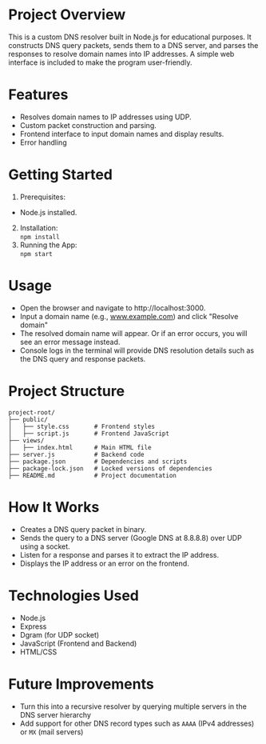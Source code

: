 # Project Overview
This is a custom DNS resolver built in Node.js for educational purposes. It constructs DNS query packets, sends them to a DNS server, and parses the responses to resolve domain names into IP addresses. A simple web interface is included to make the program user-friendly.

# Features
- Resolves domain names to IP addresses using UDP.
- Custom packet construction and parsing.
- Frontend interface to input domain names and display results.
- Error handling

# Getting Started
1. Prerequisites:  
- Node.js installed.
2. Installation:  
`npm install`
3. Running the App:  
`npm start`

# Usage
- Open the browser and navigate to http://localhost:3000.
- Input a domain name (e.g., www.example.com) and click "Resolve domain"
- The resolved domain name will appear. Or if an error occurs, you will see an error message instead.
- Console logs in the terminal will provide DNS resolution details such as the DNS query and response packets.

# Project Structure
```
project-root/  
├── public/  
│   ├── style.css       # Frontend styles  
│   ├── script.js       # Frontend JavaScript  
├── views/  
│   ├── index.html      # Main HTML file  
├── server.js           # Backend code  
├── package.json        # Dependencies and scripts  
├── package-lock.json   # Locked versions of dependencies  
├── README.md           # Project documentation
```

# How It Works
- Creates a DNS query packet in binary.
- Sends the query to a DNS server (Google DNS at 8.8.8.8) over UDP using a socket.
- Listen for a response and parses it to extract the IP address.
- Displays the IP address or an error on the frontend.

# Technologies Used
- Node.js
- Express
- Dgram (for UDP socket)
- JavaScript (Frontend and Backend)
- HTML/CSS

# Future Improvements
- Turn this into a recursive resolver by querying multiple servers in the DNS server hierarchy
- Add support for other DNS record types such as `AAAA` (IPv4 addresses) or `MX` (mail servers)
